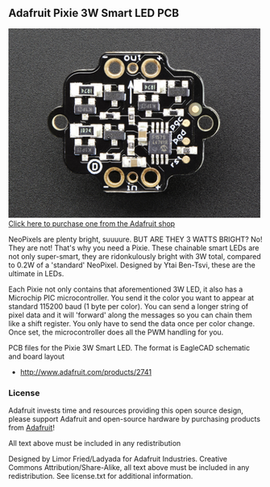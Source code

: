 ## Adafruit Pixie 3W Smart LED PCB
<a href="http://www.adafruit.com/products/2741"><img src="assets/image.jpg?raw=true" width="500px"><br/>
Click here to purchase one from the Adafruit shop</a>

NeoPixels are plenty bright, suuuure. BUT ARE THEY 3 WATTS BRIGHT? No! They are not! That's why you need a Pixie. These chainable smart LEDs are not only super-smart, they are ridonkulously bright with 3W total, compared to 0.2W of a 'standard' NeoPixel. Designed by Ytai Ben-Tsvi, these are the ultimate in LEDs.

Each Pixie not only contains that aforementioned 3W LED, it also has a Microchip PIC microcontroller. You send it the color you want to appear at standard 115200 baud (1 byte per color). You can send a longer string of pixel data and it will 'forward' along the messages so you can chain them like a shift register. You only have to send the data once per color change. Once set, the microcontroller does all the PWM handling for you.

PCB files for the Pixie 3W Smart LED. The format is EagleCAD schematic and board layout
- http://www.adafruit.com/products/2741

### License

Adafruit invests time and resources providing this open source design, please support Adafruit and open-source hardware by purchasing products from [Adafruit](https://www.adafruit.com)!

All text above must be included in any redistribution

Designed by Limor Fried/Ladyada for Adafruit Industries.
Creative Commons Attribution/Share-Alike, all text above must be included in any redistribution. 
See license.txt for additional information.
